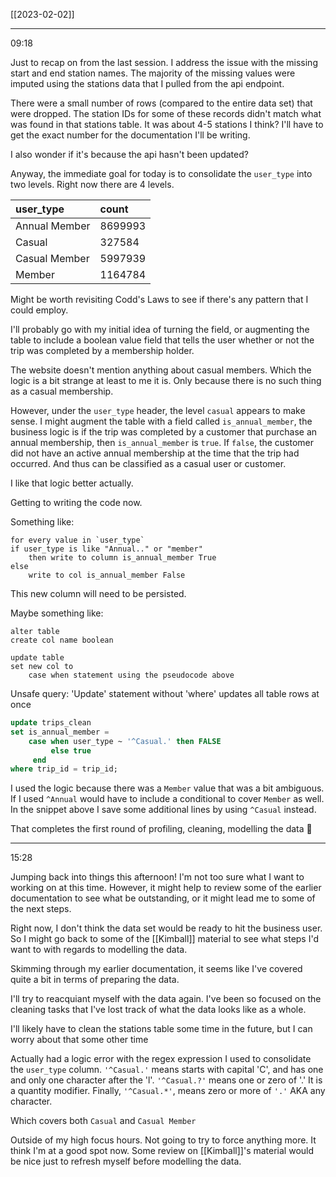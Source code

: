 [[2023-02-02]]

---
09:18

Just to recap on from the last session. I address the issue with the missing start and end station names. The majority of the missing values were imputed using the stations data that I pulled from the api endpoint. 

There were a small number of rows (compared to the entire data set) that were dropped. The station IDs for some of these records didn't match what was found in that stations table. It was about 4-5 stations I think? I'll have to get the exact number for the documentation I'll be writing.

I also wonder if it's because the api hasn't been updated?

Anyway, the immediate goal for today is to consolidate the `user_type` into two levels. Right now there are 4 levels. 

| user\_type | count |
| :--- | :--- |
| Annual Member | 8699993 |
| Casual | 327584 |
| Casual Member | 5997939 |
| Member | 1164784 |

Might be worth revisiting Codd's Laws to see if there's any pattern that I could employ.

I'll probably go with my initial idea of turning the field, or augmenting the table to include a boolean value field that tells the user whether or not the trip was completed by a membership holder.

The website doesn't mention anything about casual members. Which the logic is a bit strange at least to me it is. Only because there is no such thing as a casual membership. 
 
However, under the `user_type` header, the level `casual` appears to make sense. I might augment the table with a field called `is_annual_member`, the business logic is if the trip was completed by a customer that purchase an annual membership, then `is_annual_member` is `true`. If `false`, the customer did not have an active annual membership at the time that the trip had occurred. And thus can be classified as a casual user or customer.

I like that logic better actually.

Getting to writing the code now.

Something like:

``` pseudocode
for every value in `user_type`
if user_type is like "Annual.." or "member"
	then write to column is_annual_member True
else
	write to col is_annual_member False
```

This new column will need to be persisted.

Maybe something like:

``` pseudocode
alter table
create col name boolean

update table 
set new col to
	case when statement using the pseudocode above
```

Unsafe query: 'Update' statement without 'where' updates all table rows at once

``` sql
update trips_clean  
set is_annual_member =  
    case when user_type ~ '^Casual.' then FALSE  
         else true    
	 end
where trip_id = trip_id;
```

I used the logic because there was a `Member` value that was a bit ambiguous. If I used `^Annual` would have to include a conditional to cover `Member` as well. In the snippet above I save some additional lines by using `^Casual` instead.

That completes the first round of profiling, cleaning, modelling the data 🙌

---
15:28

Jumping back into things this afternoon! I'm not too sure what I want to working on at this time. However, it might help to review some of the earlier documentation to see what be outstanding, or it might lead me to some of the next steps.

Right now, I don't think the data set would be ready to hit the business user. So I might go back to some of the [[Kimball]] material to see what steps I'd want to with regards to modelling the data.

Skimming through my earlier documentation, it seems like I've covered quite a bit in terms of preparing the data.

I'll try to reacquiant myself with the data again. I've been so focused on the cleaning tasks that I've lost track of what the data looks like as a whole.

I'll likely have to clean the stations table some time in the future, but I can worry about that some other time

Actually had a logic error with the regex expression I used to consolidate the `user_type` column. `'^Casual.'` means starts with capital 'C', and has one and only one character after the 'l'. `'^Casual.?'` means one or zero of '.' It is a quantity modifier. Finally, `'^Casual.*'`, means zero or more of `'.'` AKA any character. 

Which covers both `Casual` and `Casual Member`

Outside of my high focus hours. Not going to try to force anything more. It think I'm at a good spot now. Some review on [[Kimball]]'s material would be nice just to refresh myself before modelling the data.